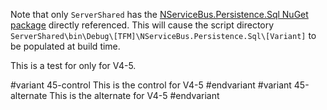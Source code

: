 Note that only `ServerShared` has the [NServiceBus.Persistence.Sql NuGet package](https://www.nuget.org/packages/NServiceBus.Persistence.Sql) directly referenced. This will cause the script directory `ServerShared\bin\Debug\[TFM]\NServiceBus.Persistence.Sql\[Variant]` to be populated at build time.

This is a test for only for V4-5.

#variant 45-control
This is the control for V4-5
#endvariant
#variant 45-alternate
This is the alternate for V4-5
#endvariant
